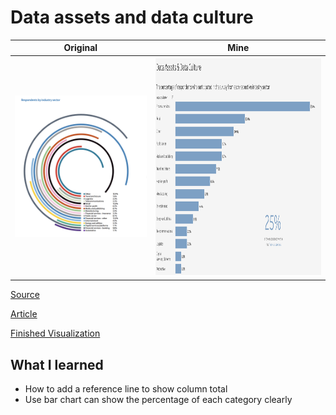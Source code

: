 # Data assets and data culture


| **Original** | **Mine**|
| --------- | --------|
|<img src = "https://github.com/Marco-yeung/PersonalProjects/blob/main/Tableau%20Public%20Visualizations/Makeover_Monday/2020/W41/Images/Data%20Assets%20and%20Data%20Culture.png" width = "500">| <img src = "https://github.com/Marco-yeung/PersonalProjects/blob/main/Tableau%20Public%20Visualizations/Makeover_Monday/2020/W41/Images/Data%20Assets%20and%20Data%20Culture(mine).png" height = "350"> |

[Source](https://data.world/makeovermonday/2020w41-data-assets-and-data-culture) 


[Article](https://www.dataiq.co.uk/market-insight/data-assets-and-data-culture)


[Finished Visualization](https://public.tableau.com/profile/yeung.shu.to#!/vizhome/DataAssertsDataCulture/Dashboard1)

## What I learned

- How to add a reference line to show column total
- Use bar chart can show the percentage of each category clearly
